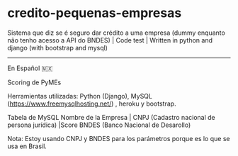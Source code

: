 # credito-pequenas-empresas
Sistema que diz se é seguro dar crédito a uma empresa (dummy enquanto não tenho acesso a API do BNDES) | Code test | Written in python and django (with bootstrap and mysql)

----------------------------------------------
En Español 🇲🇽

Scoring de PyMEs

Herramientas utilizadas: Python (Django), MySQL (https://www.freemysqlhosting.net/) , heroku y bootstrap.

Tabela de MySQL
Nombre de la Empresa | CNPJ (Cadastro nacional de persona jurídica) |Score BNDES (Banco Nacional de Desarollo)


Nota: Estoy usando CNPJ y BNDES para los parámetros porque es lo que se usa en Brasil.


